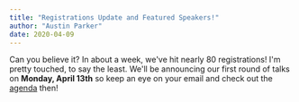 ```yaml
---
title: "Registrations Update and Featured Speakers!"
author: "Austin Parker"
date: 2020-04-09
---
```


Can you believe it? In about a week, we've hit nearly 80 registrations! I'm pretty touched, to say the least. We'll be announcing our first round of talks on **Monday, April 13th** so keep an eye on your email and check out the [agenda](/agenda) then!
